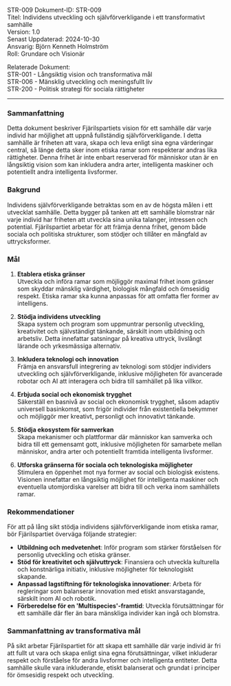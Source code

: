STR-009
Dokument-ID: STR-009  
Titel: Individens utveckling och självförverkligande i ett transformativt samhälle  
Version: 1.0  
Senast Uppdaterad: 2024-10-30  
Ansvarig: Björn Kenneth Holmström  
Roll: Grundare och Visionär  

Relaterade Dokument:  
STR-001 - Långsiktig vision och transformativa mål  
STR-006 - Mänsklig utveckling och meningsfullt liv  
STR-200 - Politisk strategi för sociala rättigheter  

---

### Sammanfattning

Detta dokument beskriver Fjärilspartiets vision för ett samhälle där varje individ har möjlighet att uppnå fullständig självförverkligande. I detta samhälle är friheten att vara, skapa och leva enligt sina egna värderingar central, så länge detta sker inom etiska ramar som respekterar andras lika rättigheter. Denna frihet är inte enbart reserverad för människor utan är en långsiktig vision som kan inkludera andra arter, intelligenta maskiner och potentiellt andra intelligenta livsformer.

### Bakgrund

Individens självförverkligande betraktas som en av de högsta målen i ett utvecklat samhälle. Detta bygger på tanken att ett samhälle blomstrar när varje individ har friheten att utveckla sina unika talanger, intressen och potential. Fjärilspartiet arbetar för att främja denna frihet, genom både sociala och politiska strukturer, som stödjer och tillåter en mångfald av uttrycksformer.

### Mål

1. **Etablera etiska gränser**  
   Utveckla och införa ramar som möjliggör maximal frihet inom gränser som skyddar mänsklig värdighet, biologisk mångfald och ömsesidig respekt. Etiska ramar ska kunna anpassas för att omfatta fler former av intelligens.

2. **Stödja individens utveckling**  
   Skapa system och program som uppmuntrar personlig utveckling, kreativitet och självständigt tänkande, särskilt inom utbildning och arbetsliv. Detta innefattar satsningar på kreativa uttryck, livslångt lärande och yrkesmässiga alternativ.

3. **Inkludera teknologi och innovation**  
   Främja en ansvarsfull integrering av teknologi som stödjer individers utveckling och självförverkligande, inklusive möjligheten för avancerade robotar och AI att interagera och bidra till samhället på lika villkor.

4. **Erbjuda social och ekonomisk trygghet**  
   Säkerställ en basnivå av social och ekonomisk trygghet, såsom adaptiv universell basinkomst, som frigör individer från existentiella bekymmer och möjliggör mer kreativt, personligt och innovativt tänkande.

5. **Stödja ekosystem för samverkan**  
   Skapa mekanismer och plattformar där människor kan samverka och bidra till ett gemensamt gott, inklusive möjligheten för samarbete mellan människor, andra arter och potentiellt framtida intelligenta livsformer.

6. **Utforska gränserna för sociala och teknologiska möjligheter**  
   Stimulera en öppenhet mot nya former av social och biologisk existens. Visionen innefattar en långsiktig möjlighet för intelligenta maskiner och eventuella utomjordiska varelser att bidra till och verka inom samhällets ramar.

### Rekommendationer

För att på lång sikt stödja individens självförverkligande inom etiska ramar, bör Fjärilspartiet överväga följande strategier:

- **Utbildning och medvetenhet**: Inför program som stärker förståelsen för personlig utveckling och etiska gränser.
- **Stöd för kreativitet och självuttryck**: Finansiera och utveckla kulturella och konstnärliga initiativ, inklusive möjligheter för teknologiskt skapande.
- **Anpassad lagstiftning för teknologiska innovationer**: Arbeta för regleringar som balanserar innovation med etiskt ansvarstagande, särskilt inom AI och robotik.
- **Förberedelse för en 'Multispecies'-framtid**: Utveckla förutsättningar för ett samhälle där fler än bara mänskliga individer kan ingå och blomstra.

### Sammanfattning av transformativa mål

På sikt arbetar Fjärilspartiet för att skapa ett samhälle där varje individ är fri att fullt ut vara och skapa enligt sina egna förutsättningar, vilket inkluderar respekt och förståelse för andra livsformer och intelligenta entiteter. Detta samhälle skulle vara inkluderande, etiskt balanserat och grundat i principer för ömsesidig respekt och utveckling.

